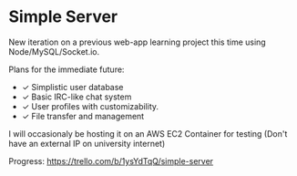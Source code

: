 # Simple Server
New iteration on a previous web-app learning project this time using Node/MySQL/Socket.io.

Plans for the immediate future:
 - ✓ Simplistic user database
 - ✓ Basic IRC-like chat system
 - ✓ User profiles with customizability.
 - ✓ File transfer and management 

I will occasionaly be hosting it on an AWS EC2 Container for testing (Don't have an external IP on university internet)

Progress: https://trello.com/b/1ysYdTqQ/simple-server

